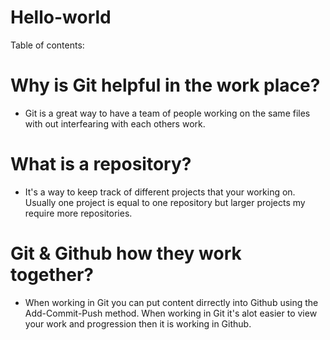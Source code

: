 # Hello-world
Table of contents:


# Why is Git helpful in the work place?


- Git is a great way to have a team of people working on the same files with out interfearing with each others work. 

# What is a repository?


- It's a way to keep track of different projects that your working on. Usually one project is equal to one repository but larger projects my require more repositories. 

# Git & Github how they work together?


- When working in Git you can put content dirrectly into Github using the Add-Commit-Push method. When working in Git it's alot easier to view your work and progression then it is working in Github. 
